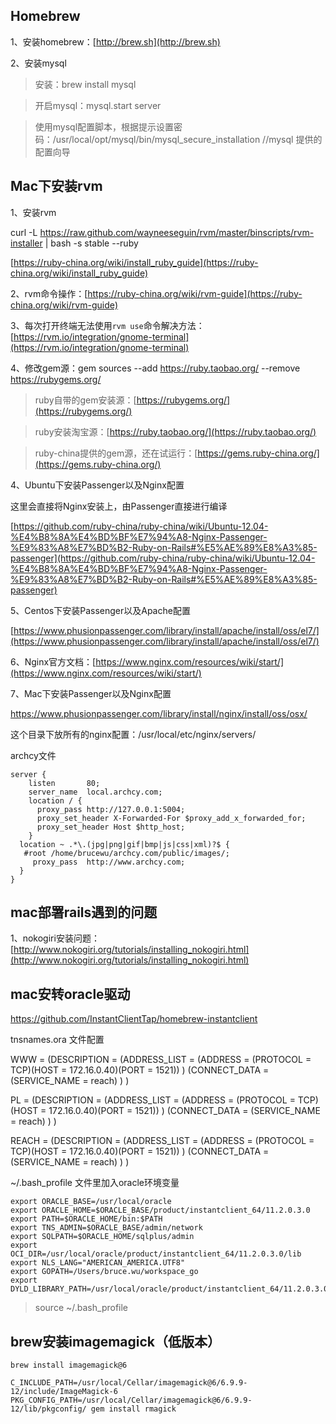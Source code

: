 ## Homebrew

1、安装homebrew：[http://brew.sh](http://brew.sh)

2、安装mysql

> 安装：brew install mysql

> 开启mysql：mysql.start server

> 使用mysql配置脚本，根据提示设置密码：/usr/local/opt/mysql/bin/mysql_secure_installation //mysql 提供的配置向导

## Mac下安装rvm

1、安装rvm

  curl -L https://raw.github.com/wayneeseguin/rvm/master/binscripts/rvm-installer | bash -s stable --ruby

[https://ruby-china.org/wiki/install_ruby_guide](https://ruby-china.org/wiki/install_ruby_guide)

2、rvm命令操作：[https://ruby-china.org/wiki/rvm-guide](https://ruby-china.org/wiki/rvm-guide)

3、每次打开终端无法使用`rvm use`命令解决方法：[https://rvm.io/integration/gnome-terminal](https://rvm.io/integration/gnome-terminal)

4、修改gem源：gem sources --add https://ruby.taobao.org/ --remove https://rubygems.org/

> ruby自带的gem安装源：[https://rubygems.org/](https://rubygems.org/)

> ruby安装淘宝源：[https://ruby.taobao.org/](https://ruby.taobao.org/)

> ruby-china提供的gem源，还在试运行：[https://gems.ruby-china.org/](https://gems.ruby-china.org/)

4、Ubuntu下安装Passenger以及Nginx配置

这里会直接将Nginx安装上，由Passenger直接进行编译

[https://github.com/ruby-china/ruby-china/wiki/Ubuntu-12.04-%E4%B8%8A%E4%BD%BF%E7%94%A8-Nginx-Passenger-%E9%83%A8%E7%BD%B2-Ruby-on-Rails#%E5%AE%89%E8%A3%85-passenger](https://github.com/ruby-china/ruby-china/wiki/Ubuntu-12.04-%E4%B8%8A%E4%BD%BF%E7%94%A8-Nginx-Passenger-%E9%83%A8%E7%BD%B2-Ruby-on-Rails#%E5%AE%89%E8%A3%85-passenger)

5、Centos下安装Passenger以及Apache配置

[https://www.phusionpassenger.com/library/install/apache/install/oss/el7/](https://www.phusionpassenger.com/library/install/apache/install/oss/el7/)

6、Nginx官方文档：[https://www.nginx.com/resources/wiki/start/](https://www.nginx.com/resources/wiki/start/)

7、Mac下安装Passenger以及Nginx配置

https://www.phusionpassenger.com/library/install/nginx/install/oss/osx/

这个目录下放所有的nginx配置：/usr/local/etc/nginx/servers/

archcy文件
    
    server {
        listen       80;
        server_name  local.archcy.com;
        location / {
          proxy_pass http://127.0.0.1:5004;
          proxy_set_header X-Forwarded-For $proxy_add_x_forwarded_for;
          proxy_set_header Host $http_host;
        }
      location ~ .*\.(jpg|png|gif|bmp|js|css|xml)?$ {
       #root /home/brucewu/archcy.com/public/images/;
         proxy_pass  http://www.archcy.com;
      }
    }


## mac部署rails遇到的问题

1、nokogiri安装问题：[http://www.nokogiri.org/tutorials/installing_nokogiri.html](http://www.nokogiri.org/tutorials/installing_nokogiri.html)

## mac安转oracle驱动
https://github.com/InstantClientTap/homebrew-instantclient

tnsnames.ora 文件配置

WWW =
(DESCRIPTION =
(ADDRESS_LIST =
(ADDRESS = (PROTOCOL = TCP)(HOST = 172.16.0.40)(PORT = 1521))
)
(CONNECT_DATA =
(SERVICE_NAME = reach)
)
)

PL =
(DESCRIPTION =
(ADDRESS_LIST =
(ADDRESS = (PROTOCOL = TCP)(HOST = 172.16.0.40)(PORT = 1521))
)
(CONNECT_DATA =
(SERVICE_NAME = reach)
)
)

REACH =
(DESCRIPTION =
(ADDRESS_LIST =
(ADDRESS = (PROTOCOL = TCP)(HOST = 172.16.0.40)(PORT = 1521))
)
(CONNECT_DATA =
(SERVICE_NAME = reach)
)
)

~/.bash_profile 文件里加入oracle环境变量

    export ORACLE_BASE=/usr/local/oracle
    export ORACLE_HOME=$ORACLE_BASE/product/instantclient_64/11.2.0.3.0
    export PATH=$ORACLE_HOME/bin:$PATH
    export TNS_ADMIN=$ORACLE_BASE/admin/network
    export SQLPATH=$ORACLE_HOME/sqlplus/admin
    export OCI_DIR=/usr/local/oracle/product/instantclient_64/11.2.0.3.0/lib
    export NLS_LANG="AMERICAN_AMERICA.UTF8"
    export GOPATH=/Users/bruce.wu/workspace_go
    export DYLD_LIBRARY_PATH=/usr/local/oracle/product/instantclient_64/11.2.0.3.0/lib

> source ~/.bash_profile

## brew安装imagemagick（低版本）
  
    brew install imagemagick@6
    
    C_INCLUDE_PATH=/usr/local/Cellar/imagemagick@6/6.9.9-12/include/ImageMagick-6 PKG_CONFIG_PATH=/usr/local/Cellar/imagemagick@6/6.9.9-12/lib/pkgconfig/ gem install rmagick



